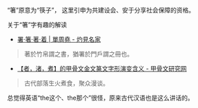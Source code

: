 “箸”原意为“筷子”，
这里引申为共建设会、安于分享社会保障的资格。

关于“箸”字有趣的解读
- [署‧箸‧著‧着 | 單周堯 - 灼見名家](https://www.master-insight.com/署‧箸‧著‧着/)
>著於竹帛謂之書，猶署於門戶謂之冊也。
- [【者，渚，煮】的甲骨文金文篆文字形演变含义 - 甲骨文研究网](http://www.renlu.net/html/jiaguwenzidian_2882.html)
>古代部落生火煮食，聚众漫谈。

总觉得英语“the这个、the那个”很怪，原来古代汉语也是这么讲话的。
